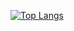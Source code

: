 [![Top Langs](https://github-readme-stats-one-henna-89.vercel.app/api?username=salvador-perez-0&theme=vision-friendly-dark&show_icons=true)](https://github.com/salvador-perez-0)
